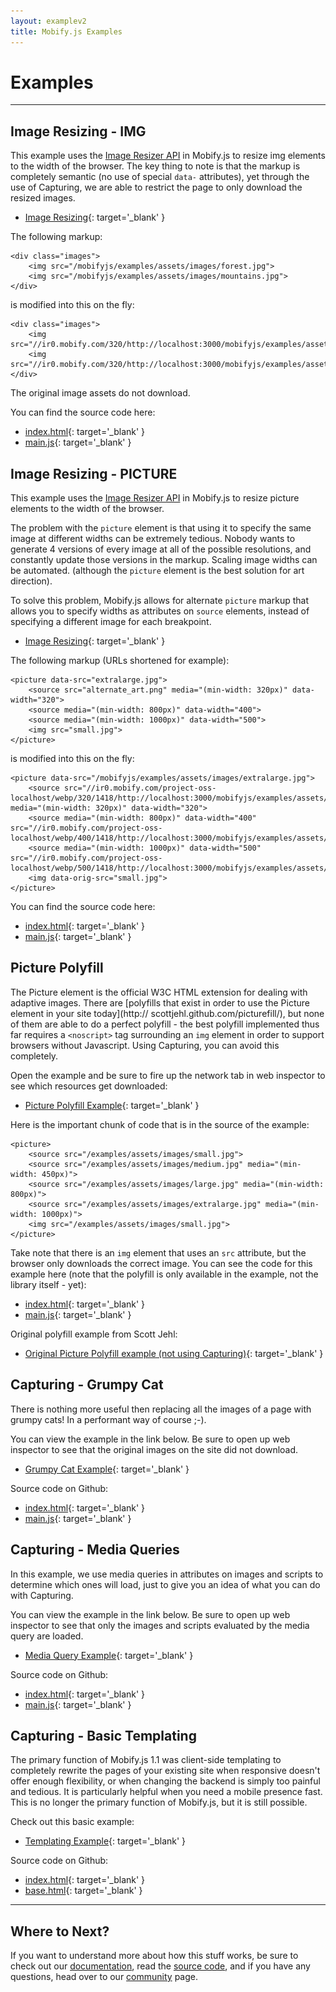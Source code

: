 ```yaml
---
layout: examplev2
title: Mobify.js Examples
---
```


# Examples

----

## Image Resizing - IMG

This example uses the [Image Resizer API](/mobifyjs/v2/docs/image-resizer/)
in Mobify.js to resize img elements to the width of the browser. The key thing to
note is that the markup is completely semantic (no use of special `data-`
attributes), yet through the use of Capturing, we are able to restrict the
page to only download the resized images.

* [Image Resizing](http://cdn.mobify.com/mobifyjs/examples/resizeImages-img-element/index.html){: target='_blank' }

The following markup:

    <div class="images">
        <img src="/mobifyjs/examples/assets/images/forest.jpg">
        <img src="/mobifyjs/examples/assets/images/mountains.jpg">
    </div>

is modified into this on the fly:

    <div class="images">
        <img src="//ir0.mobify.com/320/http://localhost:3000/mobifyjs/examples/assets/images/forest.jpg">
        <img src="//ir0.mobify.com/320/http://localhost:3000/mobifyjs/examples/assets/images/mountains.jpg">
    </div>

The original image assets do not download.

You can find the source code here:

* [index.html](https://github.com/mobify/mobifyjs/tree/v2.0/examples/resizeImages-img-element/index.html
){: target='_blank' }
* [main.js](https://github.com/mobify/mobifyjs/tree/v2.0/examples/resizeImages-img-element/main.js){: target='_blank' }

## Image Resizing - PICTURE

This example uses the [Image Resizer API](/mobifyjs/v2/docs/image-resizer/)
in Mobify.js to resize picture elements to the width of the browser.

The problem with the `picture` element is that using it to specify the same image at different widths can be extremely tedious. Nobody wants to generate 4 versions of every image at all of the possible resolutions, and constantly update those 
versions in the markup. Scaling image widths can be automated. (although the
`picture` element is the best solution for art direction).

To solve this problem, Mobify.js allows for alternate `picture` markup that
allows you to specify widths as attributes on `source` elements, instead of
specifying a different image for each breakpoint. 

* [Image Resizing](http://cdn.mobify.com/mobifyjs/examples/resizeImages-picture-element/index.html){: target='_blank' }

The following markup (URLs shortened for example):

    <picture data-src="extralarge.jpg">
        <source src="alternate_art.png" media="(min-width: 320px)" data-width="320">
        <source media="(min-width: 800px)" data-width="400">
        <source media="(min-width: 1000px)" data-width="500">
        <img src="small.jpg">
    </picture>

is modified into this on the fly:

    <picture data-src="/mobifyjs/examples/assets/images/extralarge.jpg">
        <source src="//ir0.mobify.com/project-oss-localhost/webp/320/1418/http://localhost:3000/mobifyjs/examples/assets/images/alternate_art.png" media="(min-width: 320px)" data-width="320">
        <source media="(min-width: 800px)" data-width="400" src="//ir0.mobify.com/project-oss-localhost/webp/400/1418/http://localhost:3000/mobifyjs/examples/assets/images/extralarge.jpg">
        <source media="(min-width: 1000px)" data-width="500" src="//ir0.mobify.com/project-oss-localhost/webp/500/1418/http://localhost:3000/mobifyjs/examples/assets/images/extralarge.jpg">
        <img data-orig-src="small.jpg">
    </picture>

You can find the source code here:

* [index.html](https://github.com/mobify/mobifyjs/tree/v2.0/examples/resizeImages-picture-element/index.html
){: target='_blank' }
* [main.js](https://github.com/mobify/mobifyjs/tree/v2.0/examples/resizeImages-picture-element/main.js){: target='_blank' }

## Picture Polyfill

The Picture element is the official W3C HTML extension for 
dealing with adaptive images. There are [polyfills that exist in 
order to use the Picture element in your site today](http://
scottjehl.github.com/picturefill/), but none of them are able to 
do a perfect polyfill - the best polyfill implemented thus far 
requires a `<noscript>` tag surrounding an `img` element in 
order to support browsers without Javascript. Using Capturing, 
you can avoid this completely.

Open the example and be sure to fire up the network tab 
in web inspector to see which resources get downloaded:

* [Picture Polyfill Example](http://cdn.mobify.com/mobifyjs/examples/capturing-picturepolyfill/index.html){: target='_blank' }

Here is the important chunk of code that is in the source of the example:

    <picture>
        <source src="/examples/assets/images/small.jpg">
        <source src="/examples/assets/images/medium.jpg" media="(min-width: 450px)">
        <source src="/examples/assets/images/large.jpg" media="(min-width: 800px)">
        <source src="/examples/assets/images/extralarge.jpg" media="(min-width: 1000px)">
        <img src="/examples/assets/images/small.jpg">
    </picture>

Take note that there is an `img` element that uses an `src` 
attribute, but the browser only downloads the correct image. You 
can see the code for this example here (note that the polyfill 
is only available in the example, not the library itself - yet):

* [index.html](https://github.com/mobify/mobifyjs/tree/v2.0/examples/capturing-picturepolyfill/index.html
){: target='_blank' }
* [main.js](https://github.com/mobify/mobifyjs/tree/v2.0/examples/capturing-picturepolyfill/main.js){: target='_blank' }

Original polyfill example from Scott Jehl:

* [Original Picture Polyfill example (not using Capturing)](http://scottjehl.github.com/picturefill/){: target='_blank' }

## Capturing - Grumpy Cat

There is nothing more useful then replacing all 
the images of a page with grumpy cats! In a performant 
way of course ;-).

You can view the example in the link below. Be sure to
open up web inspector to see that the original images 
on the site did not download.

* [Grumpy Cat Example](http://cdn.mobify.com/mobifyjs/examples/capturing-grumpycat/index.html){: target='_blank' }

Source code on Github:

* [index.html](https://github.com/mobify/mobifyjs/blob/v2.0/examples/capturing-grumpycat/index.html){: target='_blank' }
* [main.js](https://github.com/mobify/mobifyjs/blob/v2.0/examples/capturing-grumpycat/index.html){: target='_blank' }

## Capturing - Media Queries

In this example, we use media queries in attributes on images 
and scripts to determine which ones will load, just to give you 
an idea of what you can do with Capturing. 

You can view the example in the link below. Be sure to
open up web inspector to see that only the images and scripts
evaluated by the media query are loaded.

* [Media Query Example](http://cdn.mobify.com/mobifyjs/examples/capturing-mediaquery/index.html){: target='_blank' }

Source code on Github:

* [index.html](https://github.com/mobify/mobifyjs/blob/v2.0/examples/capturing-mediaquery/index.html){: target='_blank' }
* [main.js](https://github.com/mobify/mobifyjs/blob/v2.0/examples/capturing-mediaquery/main.js){: target='_blank' }

## Capturing - Basic Templating

The primary function of Mobify.js 1.1 was client-side templating 
to completely rewrite the pages of your existing site when
responsive doesn't offer enough flexibility, or when changing 
the backend is simply too painful and tedious. It is 
particularly helpful when you need a mobile presence fast. This 
is no longer the primary function of Mobify.js, but it is still 
possible. 

Check out this basic example:

* [Templating Example](http://cdn.mobify.com/mobifyjs/examples/capturing-basictemplating/index.html){: target='_blank' }

Source code on Github:

* [index.html](https://github.com/mobify/mobifyjs/blob/v2.0/examples/capturing-basictemplating/index.html){: target='_blank' }
* [base.html](https://github.com/mobify/mobifyjs/blob/v2.0/examples/capturing-basictemplating/main.js){: target='_blank' }

----

## Where to Next?

If you want to understand more about how this stuff works, be sure to check out our 
[documentation](../docs/), read the [source code](https://github.com/mobify/mobifyjs), and if you have any questions, head over
to our [community](../community/) page.
